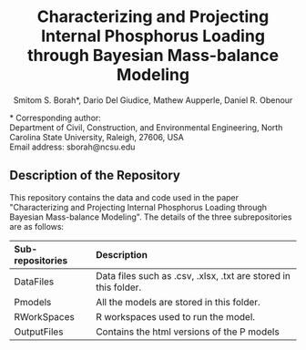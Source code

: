 <h1 align="center">Characterizing and Projecting Internal Phosphorus Loading through Bayesian Mass-balance Modeling</h1> 
<p align="center">Smitom S. Borah*, Dario Del Giudice, Mathew Aupperle, Daniel R. Obenour </p> 
<p align="left">* Corresponding author: <br />Department of Civil, Construction, and Environmental Engineering, North Carolina State University, Raleigh, 27606, USA <br />Email address: sborah@ncsu.edu
</p> 

<h2 align="left">Description of the Repository</h2>
This repository contains the data and code used in the paper "Characterizing and Projecting Internal Phosphorus Loading through Bayesian Mass-balance Modeling". The details of the three subrepositories are as follows:

| Sub-repositories | Description|
|:--------------------|:------------------------|
|DataFiles| Data files such as .csv, .xlsx, .txt are stored in this folder.|
|Pmodels| All the models are stored in this folder. |
|RWorkSpaces| R workspaces used to run the model.|
|OutputFiles| Contains the html versions of the P models|

